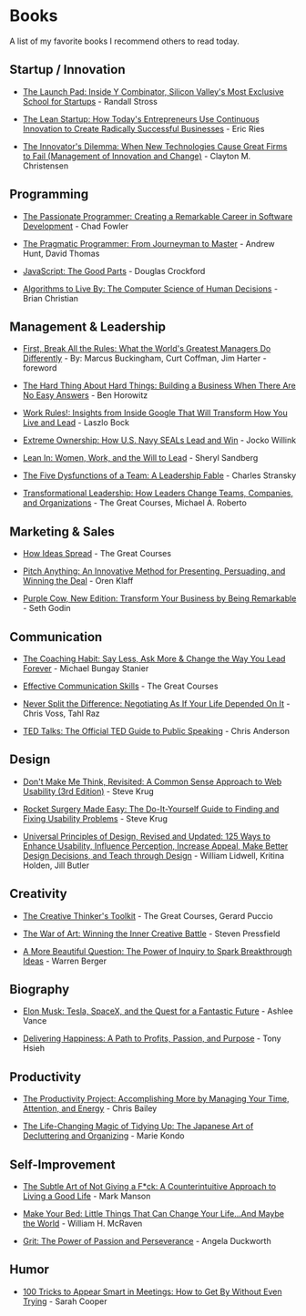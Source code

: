 # Books

A list of my favorite books I recommend others to read today.

## Startup / Innovation

+ [The Launch Pad: Inside Y Combinator, Silicon Valley's Most Exclusive School for Startups](https://www.amazon.com/Launch-Pad-Combinator-Exclusive-Startups/dp/1591845297/) - Randall Stross

+ [The Lean Startup: How Today's Entrepreneurs Use Continuous Innovation to Create Radically Successful Businesses](https://www.amazon.com/Lean-Startup-Entrepreneurs-Continuous-Innovation/dp/0307887898) - Eric Ries

+ [The Innovator's Dilemma: When New Technologies Cause Great Firms to Fail (Management of Innovation and Change)](https://www.amazon.com/Innovators-Dilemma-Technologies-Management-Innovation/dp/142219602X/) - Clayton M. Christensen

## Programming

+ [The Passionate Programmer: Creating a Remarkable Career in Software Development](https://www.amazon.com/Passionate-Programmer-Remarkable-Development-Pragmatic/dp/1934356344/) - Chad Fowler

+ [The Pragmatic Programmer: From Journeyman to Master](https://www.amazon.com/Pragmatic-Programmer-Journeyman-Master/dp/020161622X/) - Andrew Hunt, David Thomas

+ [JavaScript: The Good Parts](https://www.amazon.com/JavaScript-Good-Parts-Douglas-Crockford/dp/0596517742/) - Douglas Crockford

+ [Algorithms to Live By: The Computer Science of Human Decisions](https://www.amazon.com/Algorithms-Live-Computer-Science-Decisions/dp/1627790365/) - Brian Christian

## Management & Leadership

+ [First, Break All the Rules: What the World's Greatest Managers Do Differently](https://www.audible.com/pd/Business/First-Break-All-the-Rules-Audiobook/B01N6CGHWI) - By: Marcus Buckingham, Curt Coffman, Jim Harter - foreword

+ [The Hard Thing About Hard Things: Building a Business When There Are No Easy Answers](https://www.amazon.com/Hard-Thing-About-Things-Building/dp/0062273205/) - Ben Horowitz

+ [Work Rules!: Insights from Inside Google That Will Transform How You Live and Lead](https://www.amazon.com/Work-Rules-Insights-Inside-Transform/dp/1455554790) - Laszlo Bock

+ [Extreme Ownership: How U.S. Navy SEALs Lead and Win](https://www.amazon.com/Extreme-Ownership-U-S-Navy-SEALs/dp/1250183863/) - Jocko Willink

+ [Lean In: Women, Work, and the Will to Lead](https://www.amazon.com/Lean-Women-Work-Will-Lead/dp/0385349947/) - Sheryl Sandberg

+ [The Five Dysfunctions of a Team: A Leadership Fable](https://www.amazon.com/Five-Dysfunctions-Team-Leadership-Fable/dp/0787960756/) - Charles Stransky

+ [Transformational Leadership: How Leaders Change Teams, Companies, and Organizations](http://amzn.to/2n9l4Zk) - The Great Courses, Michael A. Roberto


## Marketing & Sales

+ [How Ideas Spread](https://www.amazon.com/How-Ideas-Spread/dp/B00MFW91MO) - The Great Courses

+ [Pitch Anything: An Innovative Method for Presenting, Persuading, and Winning the Deal](https://www.amazon.com/Pitch-Anything-Innovative-Presenting-Persuading/dp/0071752854/) - Oren Klaff

+ [Purple Cow, New Edition: Transform Your Business by Being Remarkable](https://www.amazon.com/Purple-Cow-Transform-Remarkable-2003-05-12/dp/) - Seth Godin

## Communication

+ [The Coaching Habit: Say Less, Ask More & Change the Way You Lead Forever](https://www.amazon.com/Coaching-Habit-Less-Change-Forever/dp/0978440749/) - Michael Bungay Stanier

+ [Effective Communication Skills](https://www.audible.com/pd/Self-Development/Effective-Communication-Skills-Audiobook/B00D94332Q) - The Great Courses

+ [Never Split the Difference: Negotiating As If Your Life Depended On It](https://www.amazon.com/Never-Split-Difference-Negotiating-Depended-ebook/dp/B014DUR7L2) -  Chris Voss, Tahl Raz

+ [TED Talks: The Official TED Guide to Public Speaking](https://www.amazon.com/TED-Talks-Official-Public-Speaking/dp/0544634497/) - Chris Anderson

## Design

+ [Don't Make Me Think, Revisited: A Common Sense Approach to Web Usability (3rd Edition)](https://www.amazon.com/Dont-Make-Think-Revisited-Usability/dp/0321965515/) - Steve Krug

+ [Rocket Surgery Made Easy: The Do-It-Yourself Guide to Finding and Fixing Usability Problems](https://www.amazon.com/Rocket-Surgery-Made-Easy-Yourself/dp/0321657292/) - Steve Krug

+ [Universal Principles of Design, Revised and Updated: 125 Ways to Enhance Usability, Influence Perception, Increase Appeal, Make Better Design Decisions, and Teach through Design](https://www.amazon.com/gp/product/1592535879/) - William Lidwell, Kritina Holden, Jill Butler

## Creativity

+ [The Creative Thinker's Toolkit](https://www.amazon.com/The-Creative-Thinkers-Toolkit/dp/B00GT1MXHM/) - The Great Courses, Gerard Puccio

+ [The War of Art: Winning the Inner Creative Battle](https://www.amazon.com/War-Art-Through-Creative-Battles/dp/1936891026/) - Steven Pressfield

+ [A More Beautiful Question: The Power of Inquiry to Spark Breakthrough Ideas](https://www.amazon.com/More-Beautiful-Question-Inquiry-Breakthrough/dp/B00IGB8A0M/) - Warren Berger

## Biography

+ [Elon Musk: Tesla, SpaceX, and the Quest for a Fantastic Future](https://www.amazon.com/Elon-Musk-SpaceX-Fantastic-Future/dp/006230125X/) - Ashlee Vance

+ [Delivering Happiness: A Path to Profits, Passion, and Purpose](https://www.amazon.com/Delivering-Happiness-Profits-Passion-Purpose/dp/0446563048/) - Tony Hsieh

## Productivity

+ [The Productivity Project: Accomplishing More by Managing Your Time, Attention, and Energy](https://www.amazon.com/Productivity-Project-Accomplishing-Managing-Attention/dp/1101904038) - Chris Bailey

+ [The Life-Changing Magic of Tidying Up: The Japanese Art of Decluttering and Organizing](https://www.amazon.com/Life-Changing-Magic-Tidying-Decluttering-Organizing/dp/1607747308/) - Marie Kondo

## Self-Improvement

+ [The Subtle Art of Not Giving a F*ck: A Counterintuitive Approach to Living a Good Life](https://www.amazon.com/Subtle-Art-Not-Giving-Counterintuitive/dp/0062457713/) - Mark Manson

+ [Make Your Bed: Little Things That Can Change Your Life...And Maybe the World](https://www.amazon.com/Make-Your-Bed-Little-Things/dp/1455570249) - William H. McRaven

+ [Grit: The Power of Passion and Perseverance](https://www.amazon.com/Grit-Passion-Perseverance-Angela-Duckworth/dp/1501111108/) - Angela Duckworth

## Humor

+ [100 Tricks to Appear Smart in Meetings: How to Get By Without Even Trying](https://www.amazon.com/gp/product/1449476058/) - Sarah Cooper
